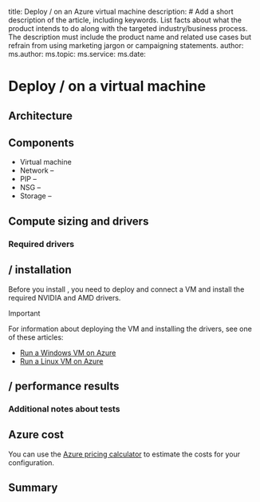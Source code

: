 title: Deploy /<workload name> on an Azure virtual machine 
description: # Add a short description of the article, including keywords. List facts about what the product intends to do along with the targeted industry/business process. The description must include the product name and related use cases but refrain from using marketing jargon or campaigning statements.
author:
ms.author:
ms.topic:
ms.service:
ms.date:

# Deploy /<workload name> on a virtual machine 

<!-- Make sure the title has all of the appropriate keywords for search. -->

<!-- The introduction should cover a basic overview of the workload, such as:

Why deploy <workload> on Azure 
- Simplifies migration to the cloud 
- Optimizes the workload in these ways…. 
- Can be rapidly provisioned 
- Performance 

-->

## Architecture 

<!-- Add a Product/Solution specific Architecture diagram. The architecture diagram must be product associated and the VM (Virtual Machines) topology should match the above stated test conditions.--> 

## Components 

<!-- Add a list of links to more information on the discrete pieces of the architecture. The list below is just an example of the most common items, you might need to add or remove items based on your architecture diagram.--> 

<!-- Link to the normal AAC standard links for these (Azure service pages)--> 

- Virtual machine <!-- Provide description/context. Please also link [Linux VMs on Azure](/azure/architecture/reference-architectures/n-tier/linux-vm)  or [Windows VMs on Azure](/azure/architecture/reference-architectures/n-tier/windows-vm) (whichever the architecture is based on) in the sentence that follows this. -->
- Network – <!-- description/context -->
- PIP – <!-- description/context -->
- NSG – <!-- description/context -->
- Storage – <!-- description/context -->

## Compute sizing and drivers 

<!-- List of evaluated sizes for this workload and a table of the input sizes with corresponding evaluated output for the chosen input sizes. --> 

### Required drivers 

<!-- Information about any specialized drivers required for the recommended sizes. List the specific size and link it to the appropriate page in the VM sizes documentation – for example: https://docs.microsoft.com/azure/virtual-machines/nda100-v4-series --> 

## /<Workload> installation 

Before you install <Workload>, you need to deploy and connect a VM and install the required NVIDIA and AMD drivers. 

> [!IMPORTANT]
> <!-- Optional. For example: NVIDIA Fabric Manager installation is required for VMs that use NVLink or NVSwitch. Delete this alert if not needed. -->

For information about deploying the VM and installing the drivers, see one of these articles: 

- [Run a Windows VM on Azure](/azure/architecture/reference-architectures/n-tier/windows-vm)
- [Run a Linux VM on Azure](/azure/architecture/reference-architectures/n-tier/linux-vm)

 
<!-- Must include a sentence or two to outline the installation context along with link/s (no internal links, it must be official/accessible) to install information of the product docs for the workload solution. Should not list any ordered steps of installation.--> 

## /<Workload> performance results 

<!--Give a short intro to how performance was tested --> 

<!-- Results for X --> 

<!-- Results for Y etc --> 

 ### Additional notes about tests 

<!-- Include any additional notes about the testing process used. --> 

## Azure cost 

<!-- Description of the costs that might be associated with running this workload in Azure. Make sure to have a link to the Azure pricing calculator.--> 

You can use the [Azure pricing calculator](https://azure.microsoft.com/en-us/pricing/calculator/) to estimate the costs for your configuration. 

<!-- Show the pricing calculation or a direct link to this specific workload with the configuration(s) used. --> 

## Summary 

<!-- One or two sentences or bullet points reinforcing why Azure is the right platform for this workload --> 
